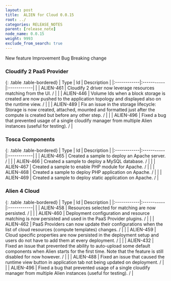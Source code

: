 ```yaml
---
layout: post
title:  ALIEN for Cloud 0.0.15
root: ../
categories: RELEASE_NOTES
parent: [release_note]
node_name: 0.0.15
weight: 9993
exclude_from_search: true
---
```





<i class="fa fa-plus text-success"></i> New feature <i class="fa fa-level-up text-primary"></i> Improvement  <i class="fa fa-bug text-danger"></i> Bug <i class="fa fa-exclamation-triangle text-warning"></i> Breaking change


### Cloudify 2 PaaS Provider



  {: .table .table-bordered}
  | Type        | Id         | Description |
  |:------------|:-----------|:------------|
    |  <i class="fa fa-plus text-success"></i> | ALIEN-461 | Cloudify 2 driver now leverage resources matching from the UI. /  |
      |  <i class="fa fa-level-up text-primary"></i> | ALIEN-446 | Volume Ids when a block storage is created are now pushed to the application topology and displayed also on the runtime view. /  |
      |  <i class="fa fa-bug text-danger"></i> | ALIEN-489 | Fix an issue in the storage lifecycle: Storage is now created, attached, mounted and formatted just after the compute is created but before any other step. /  |
    |  <i class="fa fa-bug text-danger"></i> | ALIEN-496 | Fixed a bug that prevented usage of a single cloudify manager from multiple Alien instances (useful for testing). /  |
  


### Tosca Components



  {: .table .table-bordered}
  | Type        | Id         | Description |
  |:------------|:-----------|:------------|
    |  <i class="fa fa-plus text-success"></i> | ALIEN-465 | Created a sample to deploy an Apache server. /  |
    |  <i class="fa fa-plus text-success"></i> | ALIEN-466 | Created a sample to deploy a MySQL database. /  |
    |  <i class="fa fa-plus text-success"></i> | ALIEN-467 | Created a sample to enable PHP module for Apache. /  |
    |  <i class="fa fa-plus text-success"></i> | ALIEN-468 | Created a sample to deploy PHP application on Apache. /  |
    |  <i class="fa fa-plus text-success"></i> | ALIEN-469 | Created a sample to deploy static application on Apache. /  |
      


### Alien 4 Cloud



  {: .table .table-bordered}
  | Type        | Id         | Description |
  |:------------|:-----------|:------------|
    |  <i class="fa fa-plus text-success"></i> | ALIEN-458 | Resources selected for matching are now persisted. /  |
    |  <i class="fa fa-plus text-success"></i> | ALIEN-460 | Deployment configuration and resource matching is now persisted and used in the PaaS Provider plugins. /  |
    |  <i class="fa fa-plus text-success"></i> | ALIEN-462 | PaaS Providers can now update their configurations when the list of cloud resources (compute templates) changes. /  |
      |  <i class="fa fa-level-up text-primary"></i> | ALIEN-459 | Cloud specific properties are now persisted in the deployment setup and users do not have to add them at every deployment. /  |
      |  <i class="fa fa-bug text-danger"></i> | ALIEN-432 | Fixed an issue that prevented the ability to auto-upload some default components when Alien starts for the first time. Note that the feature is still disabled for now however. /  |
    |  <i class="fa fa-bug text-danger"></i> | ALIEN-488 | Fixed an issue that caused the runtime view button in application tab not being updated on deployment. /  |
    |  <i class="fa fa-bug text-danger"></i> | ALIEN-496 | Fixed a bug that prevented usage of a single cloudify manager from multiple Alien instances (useful for testing). /  |
  

